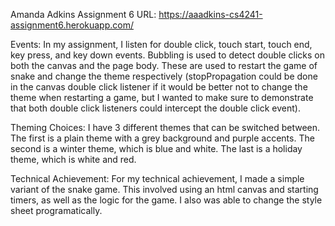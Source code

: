 Amanda Adkins
Assignment 6
URL: https://aaadkins-cs4241-assignment6.herokuapp.com/

Events:
In my assignment, I listen for double click, touch start, touch end, key press, and key down events. Bubbling is used to detect double clicks on both the canvas and the page body. These are used to restart the game of snake and change the theme respectively (stopPropagation could be done in the canvas double click listener if it would be better not to change the theme when restarting a game, but I wanted to make sure to demonstrate that both double click listeners could intercept the double click event).

Theming Choices:
I have 3 different themes that can be switched between. The first is a plain theme with a grey background and purple accents.
The second is a winter theme, which is blue and white.
The last is a holiday theme, which is white and red.

Technical Achievement:
For my technical achievement, I made a simple variant of the snake game. This involved using an html canvas and starting timers, as well as the logic for the game. I also was able to change the style sheet programatically.
